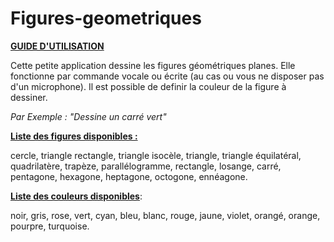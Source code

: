 # Figures-geometriques

<u><b>GUIDE D'UTILISATION</b></u>

Cette petite application dessine les figures géométriques planes. Elle fonctionne par commande vocale ou écrite (au cas ou vous ne disposer pas d'un microphone). Il est possible de definir la couleur de la figure à dessiner.

<i>Par Exemple : "Dessine un carré vert"</i>

<u><b>Liste des figures disponibles : </b></u>

cercle, triangle rectangle, triangle isocèle, triangle, triangle équilatéral, quadrilatère, trapèze, parallélogramme, rectangle, losange, carré, pentagone, hexagone, heptagone, octogone, ennéagone. 

<u><b>Liste des couleurs disponibles</b></u>: 

noir, gris, rose, vert, cyan, bleu, blanc, rouge, jaune, violet, orangé, orange, pourpre, turquoise.